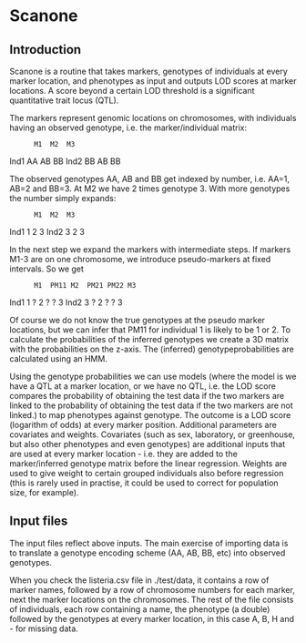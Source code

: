 # Scanone

## Introduction

Scanone is a routine that takes markers, genotypes of individuals at
every marker location, and phenotypes as input and outputs LOD scores at
marker locations. A score beyond a certain LOD threshold is a significant 
quantitative trait locus (QTL).

The markers represent genomic locations on chromosomes, with individuals having
an observed genotype, i.e. the marker/individual matrix:

          M1  M2  M3
  Ind1    AA  AB  BB
  Ind2    BB  AB  BB

The observed genotypes AA, AB and BB get indexed by number, i.e. AA=1, AB=2 and
BB=3. At M2 we have 2 times genotype 3. With more genotypes the number simply 
expands:

          M1  M2  M3
  Ind1     1   2   3
  Ind2     3   2   3

In the next step we expand the markers with intermediate steps. If markers M1-3
are on one chromosome, we introduce pseudo-markers at fixed intervals. So we get

          M1  PM11 M2  PM21 PM22 M3
  Ind1     1   ?    2    ?    ?   3
  Ind2     3   ?    2    ?    ?   3
  
Of course we do not know the true genotypes at the pseudo marker locations, but
we can infer that PM11 for individual 1 is likely to be 1 or 2. To calculate
the probabilities of the inferred genotypes we create a 3D matrix with the
probabilities on the z-axis. The (inferred) genotypeprobabilities are
calculated using an HMM.

Using the genotype probabilities we can use models (where the model is we have
a QTL at a marker location, or we have no QTL, i.e.  the LOD score compares the
probability of obtaining the test data if the two markers are linked to the
probability of obtaining the test data if the two markers are not linked.) to
map phenotypes against genotype. The outcome is a LOD score (logarithm of odds)
at every marker position. Additional parameters are covariates and weights.
Covariates (such as sex, laboratory, or greenhouse, but also other phenotypes
and even genotypes) are additional inputs that are used at every marker
location - i.e.  they are added to the marker/inferred genotype matrix before
the linear regression.  Weights are used to give weight to certain grouped
individuals also before regression (this is rarely used in practise, it could
be used to correct for population size, for example).

## Input files

The input files reflect above inputs. The main exercise of importing data is to
translate a genotype encoding scheme (AA, AB, BB, etc) into observed genotypes. 

When you check the listeria.csv file in ./test/data, it contains a row
of marker names, followed by a row of chromosome numbers for each marker, next 
the marker locations on the chromosomes. The rest of the file consists
of individuals, each row containing a name, the phenotype (a double) followed by
the genotypes at every marker location, in this case A, B, H and - for missing
data.


